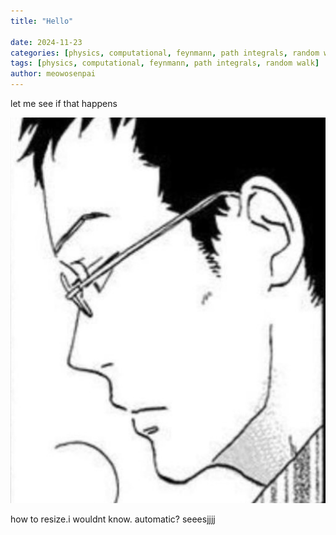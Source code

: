 ```yaml
---
title: "Hello"

date: 2024-11-23
categories: [physics, computational, feynmann, path integrals, random walk]
tags: [physics, computational, feynmann, path integrals, random walk]
author: meowosenpai
---
```


let me see if that happens

![trial](/assets/image/posts/2024-11-23-care-to-give/dp.jpg)

how to resize.i wouldnt know. automatic? seeesjjjj
